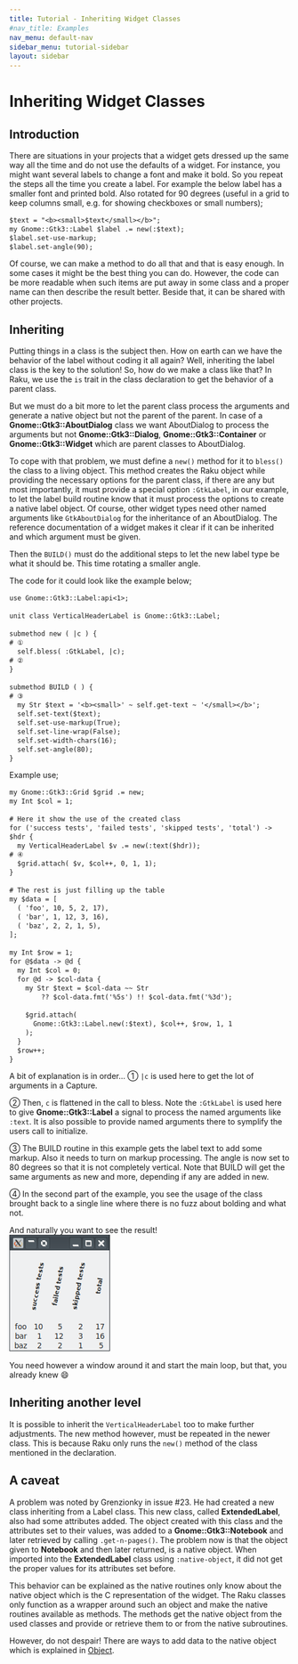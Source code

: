 ```yaml
---
title: Tutorial - Inheriting Widget Classes
#nav_title: Examples
nav_menu: default-nav
sidebar_menu: tutorial-sidebar
layout: sidebar
---
```

# Inheriting Widget Classes

## Introduction

There are situations in your projects that a widget gets dressed up the same way all the time and do not use the defaults of a widget. For instance, you might want several labels to change a font and make it bold. So you repeat the steps all the time you create a label. For example the below label has a smaller font and printed bold. Also rotated for 90 degrees (useful in a grid to keep columns small, e.g. for showing checkboxes or small numbers);

```
$text = "<b><small>$text</small></b>";
my Gnome::Gtk3::Label $label .= new(:$text);
$label.set-use-markup;
$label.set-angle(90);
```

Of course, we can make a method to do all that and that is easy enough. In some cases it might be the best thing you can do. However, the code can be more readable when such items are put away in some class and a proper name can then describe the result better. Beside that, it can be shared with other projects.


## Inheriting

Putting things in a class is the subject then. How on earth can we have the behavior of the label without coding it all again? Well, inheriting the label class is the key to the solution! So, how do we make a class like that? In Raku, we use the `is` trait in the class declaration to get the behavior of a parent class.

But we must do a bit more to let the parent class process the arguments and generate a native object but not the parent of the parent. In case of a **Gnome::Gtk3::AboutDialog** class we want AboutDialog to process the arguments but not **Gnome::Gtk3::Dialog**, **Gnome::Gtk3::Container** or **Gnome::Gtk3::Widget** which are parent classes to AboutDialog.

To cope with that problem, we must define a `new()` method for it to `bless()` the class to a living object. This method creates the Raku object while providing the necessary options for the parent class, if there are any but most importantly, it must provide a special option `:GtkLabel`, in our example, to let the label build routine know that it must process the options to create a native label object. Of course, other widget types need other named arguments like `GtkAboutDialog` for the inheritance of an AboutDialog. The reference documentation of a widget makes it clear if it can be inherited and which argument must be given.

Then the `BUILD()` must do the additional steps to let the new label type be what it should be. This time rotating a smaller angle.

The code for it could look like the example below;
```
use Gnome::Gtk3::Label:api<1>;

unit class VerticalHeaderLabel is Gnome::Gtk3::Label;

submethod new ( |c ) {                                                  # ①
  self.bless( :GtkLabel, |c);                                           # ②
}

submethod BUILD ( ) {                                                   # ③
  my Str $text = '<b><small>' ~ self.get-text ~ '</small></b>';
  self.set-text($text);
  self.set-use-markup(True);
  self.set-line-wrap(False);
  self.set-width-chars(16);
  self.set-angle(80);
}
```

Example use;
```
my Gnome::Gtk3::Grid $grid .= new;
my Int $col = 1;

# Here it show the use of the created class
for ('success tests', 'failed tests', 'skipped tests', 'total') -> $hdr {
  my VerticalHeaderLabel $v .= new(:text($hdr));                        # ④
  $grid.attach( $v, $col++, 0, 1, 1);
}

# The rest is just filling up the table
my $data = [
  ( 'foo', 10, 5, 2, 17),
  ( 'bar', 1, 12, 3, 16),
  ( 'baz', 2, 2, 1, 5),
];

my Int $row = 1;
for @$data -> @d {
  my Int $col = 0;
  for @d -> $col-data {
    my Str $text = $col-data ~~ Str
        ?? $col-data.fmt('%5s') !! $col-data.fmt('%3d');

    $grid.attach(
      Gnome::Gtk3::Label.new(:$text), $col++, $row, 1, 1
    );
  }
  $row++;
}
```

A bit of explanation is in order…
① `|c` is used here to get the lot of arguments in a Capture.

② Then, `c` is flattened in the call to bless. Note the `:GtkLabel` is used here to give **Gnome::Gtk3::Label** a signal to process the named arguments like `:text`. It is also possible to provide named arguments there to symplify the users call to initialize.

③ The BUILD routine in this example gets the label text to add some markup. Also it needs to turn on markup processing. The angle is now set to 80 degrees so that it is not completely vertical. Note that BUILD will get the same arguments as new and more, depending if any are added in new.

④ In the second part of the example, you see the usage of the class brought back to a single line where there is no fuzz about bolding and what not.

And naturally you want to see the result!<br/>
![](images/inheriting-example.png)

You need however a window around it and start the main loop, but that, you already knew 😄

## Inheriting another level

It is possible to inherit the `VerticalHeaderLabel` too to make further adjustments. The new method however, must be repeated in the newer class. This is because Raku only runs the `new()` method of the class mentioned in the declaration.

## A caveat

A problem was noted by Grenzionky in issue #23. He had created a new class inheriting from a Label class. This new class, called **ExtendedLabel**, also had some attributes added. The object created with this class and the attributes set to their values, was added to a **Gnome::Gtk3::Notebook** and later retrieved by calling `.get-n-pages()`.
The problem now is that the object given to **Notebook** and then later returned, is a native object. When imported into the **ExtendedLabel** class using `:native-object`, it did not get the proper values for its attributes set before.

This behavior can be explained as the native routines only know about the native object which is the C representation of the widget. The Raku classes only function as a wrapper around such an object and make the native routines available as methods. The methods get the native object from the used classes and provide or retrieve them to or from the native subroutines.

However, do not despair! There are ways to add data to the native object which is explained in [Object](Object.html).
